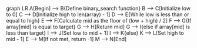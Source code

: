 graph LR
A[Begin] --> B{Define binary_search function}
B --> C[Initialize low to 0]
C --> D[Initialize high to len(array) - 1]
D --> E{While low is less than or equal to high}
E --> F[Calculate mid as the floor of (low + high) / 2]
F --> G{If array[mid] is equal to target}
G --> H[Return mid]
G --> I{else if array[mid] is less than target}
I --> J[Set low to mid + 1]
I --> K{else}
K --> L[Set high to mid - 1]
E --> M[If not met, return -1]
M --> N[End]